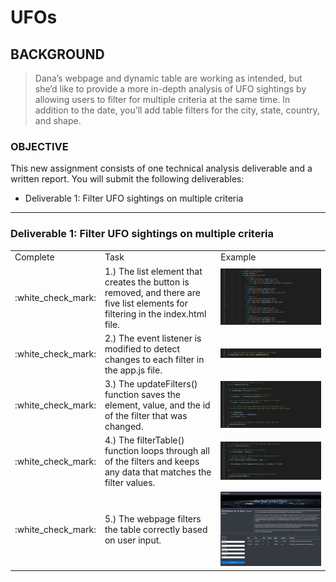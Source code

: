 # UFOs

## BACKGROUND

> Dana’s webpage and dynamic table are working as intended, but she’d like to provide a more in-depth analysis of UFO sightings by allowing users to filter for multiple criteria at the same time. In addition to the date, you’ll add table filters for the city, state, country, and shape.

### OBJECTIVE

This new assignment consists of one technical analysis deliverable and a written report. You will submit the following deliverables:

- Deliverable 1: Filter UFO sightings on multiple criteria

---

### Deliverable 1: Filter UFO sightings on multiple criteria

<table>
  <tr>
    <td>Complete</td>
    <td>Task</td>
    <td>Example</td>
  </tr>
  <tr>
    <td> :white_check_mark: </td>
    <td> 1.) The list element that creates the button is removed, and there are five list elements for filtering in the index.html file.</td>
    <td><img src="https://github.com/jcaraway-na/UFOs/blob/main/resources/filter_html.png" width=100% height=100%></td>
  </tr>
  <tr>
    <td> :white_check_mark: </td>
    <td> 2.) The event listener is modified to detect changes to each filter in the app.js file. </td>
    <td><img src="https://github.com/jcaraway-na/UFOs/blob/main/resources/event_handler_onchange.png" width=100% height=100%></td>
  </tr>
  <tr>
    <td> :white_check_mark: </td>
    <td> 3.) The updateFilters() function saves the element, value, and the id of the filter that was changed. </td>
    <td><img src="https://github.com/jcaraway-na/UFOs/blob/main/resources/store_elements.png" width=100% height=100%></td>
  </tr>
  <tr>
    <td> :white_check_mark: </td>
    <td> 4.) The filterTable() function loops through all of the filters and keeps any data that matches the filter values. </td>
    <td><img src="https://github.com/jcaraway-na/UFOs/blob/main/resources/filter_table_loop.png" width=100% height=100%></td>
  </tr>
    <tr>
    <td> :white_check_mark: </td>
    <td> 5.) The webpage filters the table correctly based on user input. </td>
    <td><img src="https://github.com/jcaraway-na/UFOs/blob/main/resources/filter_html_render.png" width=100% height=100%></td>
  </tr>
</table>

